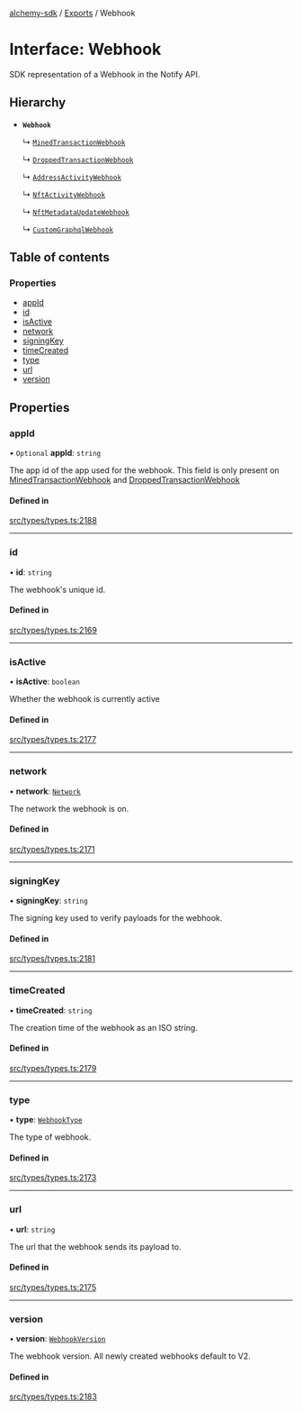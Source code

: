 [alchemy-sdk](../README.md) / [Exports](../modules.md) / Webhook

# Interface: Webhook

SDK representation of a Webhook in the Notify API.

## Hierarchy

- **`Webhook`**

  ↳ [`MinedTransactionWebhook`](MinedTransactionWebhook.md)

  ↳ [`DroppedTransactionWebhook`](DroppedTransactionWebhook.md)

  ↳ [`AddressActivityWebhook`](AddressActivityWebhook.md)

  ↳ [`NftActivityWebhook`](NftActivityWebhook.md)

  ↳ [`NftMetadataUpdateWebhook`](NftMetadataUpdateWebhook.md)

  ↳ [`CustomGraphqlWebhook`](CustomGraphqlWebhook.md)

## Table of contents

### Properties

- [appId](Webhook.md#appid)
- [id](Webhook.md#id)
- [isActive](Webhook.md#isactive)
- [network](Webhook.md#network)
- [signingKey](Webhook.md#signingkey)
- [timeCreated](Webhook.md#timecreated)
- [type](Webhook.md#type)
- [url](Webhook.md#url)
- [version](Webhook.md#version)

## Properties

### appId

• `Optional` **appId**: `string`

The app id of the app used for the webhook. This field is only present on
[MinedTransactionWebhook](MinedTransactionWebhook.md) and [DroppedTransactionWebhook](DroppedTransactionWebhook.md)

#### Defined in

[src/types/types.ts:2188](https://github.com/alchemyplatform/alchemy-sdk-js/blob/e05babb/src/types/types.ts#L2188)

___

### id

• **id**: `string`

The webhook's unique id.

#### Defined in

[src/types/types.ts:2169](https://github.com/alchemyplatform/alchemy-sdk-js/blob/e05babb/src/types/types.ts#L2169)

___

### isActive

• **isActive**: `boolean`

Whether the webhook is currently active

#### Defined in

[src/types/types.ts:2177](https://github.com/alchemyplatform/alchemy-sdk-js/blob/e05babb/src/types/types.ts#L2177)

___

### network

• **network**: [`Network`](../enums/Network.md)

The network the webhook is on.

#### Defined in

[src/types/types.ts:2171](https://github.com/alchemyplatform/alchemy-sdk-js/blob/e05babb/src/types/types.ts#L2171)

___

### signingKey

• **signingKey**: `string`

The signing key used to verify payloads for the webhook.

#### Defined in

[src/types/types.ts:2181](https://github.com/alchemyplatform/alchemy-sdk-js/blob/e05babb/src/types/types.ts#L2181)

___

### timeCreated

• **timeCreated**: `string`

The creation time of the webhook as an ISO string.

#### Defined in

[src/types/types.ts:2179](https://github.com/alchemyplatform/alchemy-sdk-js/blob/e05babb/src/types/types.ts#L2179)

___

### type

• **type**: [`WebhookType`](../enums/WebhookType.md)

The type of webhook.

#### Defined in

[src/types/types.ts:2173](https://github.com/alchemyplatform/alchemy-sdk-js/blob/e05babb/src/types/types.ts#L2173)

___

### url

• **url**: `string`

The url that the webhook sends its payload to.

#### Defined in

[src/types/types.ts:2175](https://github.com/alchemyplatform/alchemy-sdk-js/blob/e05babb/src/types/types.ts#L2175)

___

### version

• **version**: [`WebhookVersion`](../enums/WebhookVersion.md)

The webhook version. All newly created webhooks default to V2.

#### Defined in

[src/types/types.ts:2183](https://github.com/alchemyplatform/alchemy-sdk-js/blob/e05babb/src/types/types.ts#L2183)
